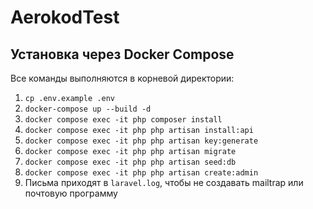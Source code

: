 # AerokodTest

## Установка через Docker Compose

Все команды выполняются в корневой директории:

1. `cp .env.example .env`
1. `docker-compose up --build -d`
2. `docker compose exec -it php composer install`
3. `docker compose exec -it php php artisan install:api`
4. `docker compose exec -it php php artisan key:generate`
5. `docker compose exec -it php php artisan migrate`
6. `docker compose exec -it php php artisan seed:db`
7. `docker compose exec -it php php artisan create:admin`
8. Письма приходят в `laravel.log`, чтобы не создавать mailtrap или почтовую программу


